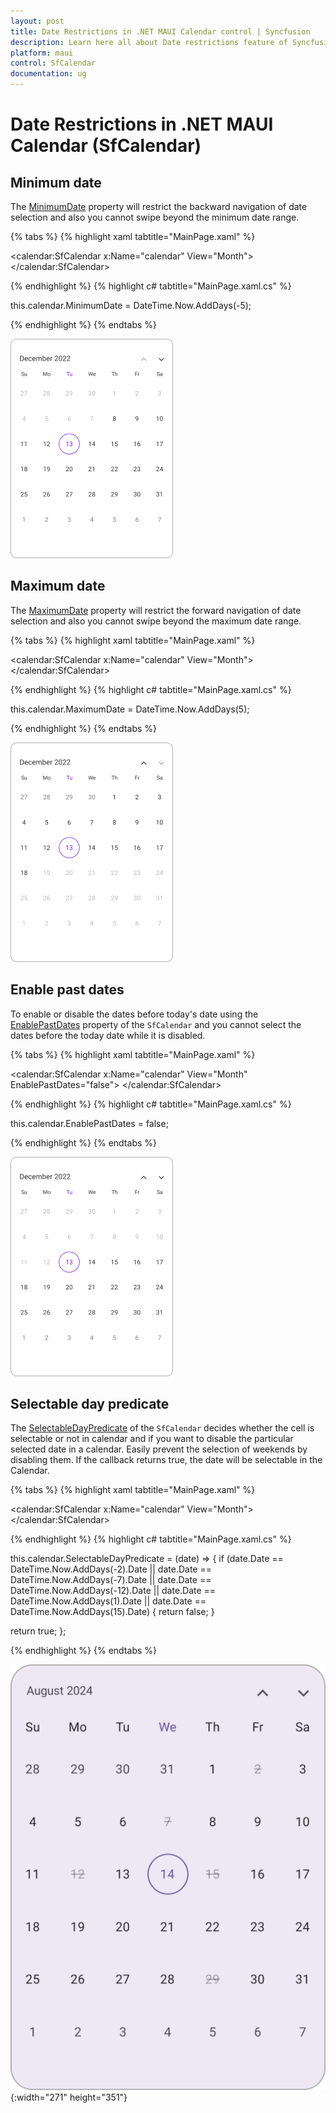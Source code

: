 ```yaml
---
layout: post
title: Date Restrictions in .NET MAUI Calendar control | Syncfusion
description: Learn here all about Date restrictions feature of Syncfusion .NET MAUI Calendar (SfCalendar) control and more.
platform: maui
control: SfCalendar
documentation: ug
---
```


# Date Restrictions in .NET MAUI Calendar (SfCalendar)

## Minimum date
The [MinimumDate](https://help.syncfusion.com/cr/maui-toolkit/Syncfusion.Maui.Toolkit.Calendar.SfCalendar.html#Syncfusion_Maui_Toolkit_Calendar_SfCalendar_MinimumDate) property will restrict the backward navigation of date selection and also you cannot swipe beyond the minimum date range.

{% tabs %}
{% highlight xaml tabtitle="MainPage.xaml" %}

<calendar:SfCalendar  x:Name="calendar" 
                        View="Month">
</calendar:SfCalendar>

{% endhighlight %}
{% highlight c# tabtitle="MainPage.xaml.cs" %}

  this.calendar.MinimumDate = DateTime.Now.AddDays(-5);

{% endhighlight %}
{% endtabs %}

![Month view minimum datetime in .NET MAUI Calendar.](images/date-restriction/net-maui-month-view-minimum-date.png)

## Maximum date
The [MaximumDate](https://help.syncfusion.com/cr/maui-toolkit/Syncfusion.Maui.Toolkit.Calendar.SfCalendar.html#Syncfusion_Maui_Toolkit_Calendar_SfCalendar_MaximumDate) property will restrict the forward navigation of date selection and also you cannot swipe beyond the maximum date range.

{% tabs %}
{% highlight xaml tabtitle="MainPage.xaml" %}

<calendar:SfCalendar  x:Name="calendar" 
                        View="Month">
</calendar:SfCalendar>

{% endhighlight %}
{% highlight c# tabtitle="MainPage.xaml.cs" %}

this.calendar.MaximumDate = DateTime.Now.AddDays(5);

{% endhighlight %}
{% endtabs %}

![Month view maximum dtetime in .NET MAUI Calendar.](images/date-restriction/net-maui-month-view-maximum-date.png)

## Enable past dates
To enable or disable the dates before today's date using the [EnablePastDates](https://help.syncfusion.com/cr/maui-toolkit/Syncfusion.Maui.Toolkit.Calendar.SfCalendar.html#Syncfusion_Maui_Toolkit_Calendar_SfCalendar_EnablePastDates) property of the `SfCalendar` and you cannot select the dates before the today date while it is disabled.

{% tabs %}
{% highlight xaml tabtitle="MainPage.xaml" %}

<calendar:SfCalendar  x:Name="calendar" 
                        View="Month"
                        EnablePastDates="false">
</calendar:SfCalendar>

{% endhighlight %}
{% highlight c# tabtitle="MainPage.xaml.cs" %}

this.calendar.EnablePastDates = false;

{% endhighlight %}
{% endtabs %}

![Month view enable past dates in .NET MAUI Calendar.](images/date-restriction/enable-past-date-in-net-maui-calendar.png)

## Selectable day predicate
The [SelectableDayPredicate](https://help.syncfusion.com/cr/maui-toolkit/Syncfusion.Maui.Toolkit.Calendar.SfCalendar.html#Syncfusion_Maui_Toolkit_Calendar_SfCalendar_SelectableDayPredicate) of the `SfCalendar` decides whether the cell is selectable or not in calendar and if you want to disable the particular selected date in a calendar. Easily prevent the selection of weekends by disabling them. If the callback returns true, the date will be selectable in the Calendar.

{% tabs %}
{% highlight xaml tabtitle="MainPage.xaml" %}

<calendar:SfCalendar  x:Name="calendar" 
                        View="Month">
</calendar:SfCalendar>

{% endhighlight %}
{% highlight c# tabtitle="MainPage.xaml.cs" %}

this.calendar.SelectableDayPredicate = (date) =>
{
  if (date.Date == DateTime.Now.AddDays(-2).Date || date.Date == DateTime.Now.AddDays(-7).Date || date.Date == DateTime.Now.AddDays(-12).Date || date.Date == DateTime.Now.AddDays(1).Date || date.Date == DateTime.Now.AddDays(15).Date)
  {
    return false;
  }
  
  return true;
};

{% endhighlight %}
{% endtabs %}

![Month view selectable day predicate in .NET MAUI Calendar.](images/date-restriction/net-maui-selectable-day-predicate.png){:width="271" height="351"}